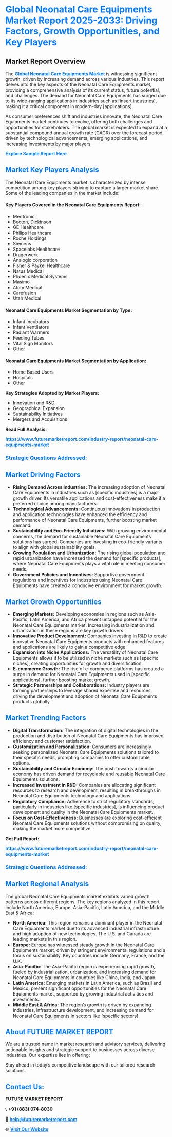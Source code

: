 <h1 style="color: #007BFF;">Global Neonatal Care Equipments Market Report 2025-2033: Driving Factors, Growth Opportunities, and Key Players</h1>

<section id="overview">
<h2>Market Report Overview</h2>
<p>The <a href="https://www.futuremarketreport.com/industry-report/neonatal-care-equipments-market" style="color: #007BFF; text-decoration: none;"><strong>Global Neonatal Care Equipments Market</strong></a> is witnessing significant growth, driven by increasing demand across various industries. This report delves into the key aspects of the Neonatal Care Equipments market, providing a comprehensive analysis of its current status, future potential, and challenges. The demand for Neonatal Care Equipments has surged due to its wide-ranging applications in industries such as [insert industries], making it a critical component in modern-day [applications].</p>
<p>As consumer preferences shift and industries innovate, the Neonatal Care Equipments market continues to evolve, offering both challenges and opportunities for stakeholders. The global market is expected to expand at a substantial compound annual growth rate (CAGR) over the forecast period, driven by technological advancements, emerging applications, and increasing investments by major players.</p>
</section>

<section id="overview">
<p><a href="https://www.futuremarketreport.com/request-sample/reportId=92850" style="color: #007BFF; text-decoration: none;"><strong>Explore Sample Report Here</strong></a></p>
</section>

<section id="key-players">
<h2 style="color: #007BFF;">Market Key Players Analysis</h2>
<p>The Neonatal Care Equipments market is characterized by intense competition among key players striving to capture a larger market share. Some of the leading companies in the market include:</p>
<h4>Key Players Covered in the Neonatal Care Equipments Report:</h4>
<ul><li>Medtronic</li><li>Becton, Dickinson</li><li>GE Healthcare</li><li>Philips Healthcare</li><li>Roche Holdings</li><li>Siemens</li><li>Spacelabs Healthcare</li><li>Dragerwerk</li><li>Analogic corporation</li><li>Fisher &amp; Paykel Healthcare</li><li>Natus Medical</li><li>Phoenix Medical Systems</li><li>Masimo</li><li>Atom Medical</li><li>Carefusion</li><li>Utah Medical</li></ul>
<h4>Neonatal Care Equipments Market Segmentation by Type:</h4>
<ul><li>Infant Incubators</li><li>Infant Ventilators</li><li>Radiant Warmers</li><li>Feeding Tubes</li><li>Vital Sign Monitors</li><li>Other</li></ul>

<h4>Neonatal Care Equipments Market Segmentation by Application:</h4>
<ul><li>Home Based Users</li><li>Hospitals</li><li>Other</li></ul>
<p><strong>Key Strategies Adopted by Market Players:</strong></p>
<ul>
<li>Innovation and R&D</li>
<li>Geographical Expansion</li>
<li>Sustainability Initiatives</li>
<li>Mergers and Acquisitions</li>
</ul>
</section>

<section>
<p><strong>Read Full Analysis: </strong></p><a href="https://www.futuremarketreport.com/industry-report/neonatal-care-equipments-market" style="color: #007BFF; text-decoration: none;"><strong>https://www.futuremarketreport.com/industry-report/neonatal-care-equipments-market</strong></a>
<h3 style="color: #007BFF;">Strategic Questions Addressed:</h3>
</section>

<section id="driving-factors">
<h2 style="color: #007BFF;">Market Driving Factors</h2>
<ul>
<li><strong>Rising Demand Across Industries:</strong> The increasing adoption of Neonatal Care Equipments in industries such as [specific industries] is a major growth driver. Its versatile applications and cost-effectiveness make it a preferred choice among manufacturers.</li>
<li><strong>Technological Advancements:</strong> Continuous innovations in production and application technologies have enhanced the efficiency and performance of Neonatal Care Equipments, further boosting market demand.</li>
<li><strong>Sustainability and Eco-Friendly Initiatives:</strong> With growing environmental concerns, the demand for sustainable Neonatal Care Equipments solutions has surged. Companies are investing in eco-friendly variants to align with global sustainability goals.</li>
<li><strong>Growing Population and Urbanization:</strong> The rising global population and rapid urbanization have increased the demand for [specific products], where Neonatal Care Equipments plays a vital role in meeting consumer needs.</li>
<li><strong>Government Policies and Incentives:</strong> Supportive government regulations and incentives for industries using Neonatal Care Equipments have created a conducive environment for market growth.</li>
</ul>
</section>

<section id="growth-opportunities">
<h2 style="color: #007BFF;">Market Growth Opportunities</h2>
<ul>
<li><strong>Emerging Markets:</strong> Developing economies in regions such as Asia-Pacific, Latin America, and Africa present untapped potential for the Neonatal Care Equipments market. Increasing industrialization and urbanization in these regions are key growth drivers.</li>
<li><strong>Innovative Product Development:</strong> Companies investing in R&D to create innovative Neonatal Care Equipments products with enhanced features and applications are likely to gain a competitive edge.</li>
<li><strong>Expansion into Niche Applications:</strong> The versatility of Neonatal Care Equipments allows it to be utilized in niche markets such as [specific niches], creating opportunities for growth and diversification.</li>
<li><strong>E-commerce Growth:</strong> The rise of e-commerce platforms has created a surge in demand for Neonatal Care Equipments used in [specific applications], further boosting market growth.</li>
<li><strong>Strategic Partnerships and Collaborations:</strong> Industry players are forming partnerships to leverage shared expertise and resources, driving the development and adoption of Neonatal Care Equipments products globally.</li>
</ul>
</section>

<section id="trending-factors">
<h2 style="color: #007BFF;">Market Trending Factors</h2>
<ul>
<li><strong>Digital Transformation:</strong> The integration of digital technologies in the production and distribution of Neonatal Care Equipments has improved efficiency and customer satisfaction.</li>
<li><strong>Customization and Personalization:</strong> Consumers are increasingly seeking personalized Neonatal Care Equipments solutions tailored to their specific needs, prompting companies to offer customizable options.</li>
<li><strong>Sustainability and Circular Economy:</strong> The push towards a circular economy has driven demand for recyclable and reusable Neonatal Care Equipments solutions.</li>
<li><strong>Increased Investment in R&D:</strong> Companies are allocating significant resources to research and development, resulting in breakthroughs in Neonatal Care Equipments technology and applications.</li>
<li><strong>Regulatory Compliance:</strong> Adherence to strict regulatory standards, particularly in industries like [specific industries], is influencing product development and quality in the Neonatal Care Equipments market.</li>
<li><strong>Focus on Cost-Effectiveness:</strong> Businesses are exploring cost-efficient Neonatal Care Equipments solutions without compromising on quality, making the market more competitive.</li>
</ul>
</section>

<section>
<p><strong>Get Full Report: </strong></p><a href="https://www.futuremarketreport.com/industry-report/neonatal-care-equipments-market" style="color: #007BFF; text-decoration: none;"><strong>https://www.futuremarketreport.com/industry-report/neonatal-care-equipments-market</strong></a>
<h3 style="color: #007BFF;">Strategic Questions Addressed:</h3>
</section>


<section id="regional-analysis">
<h2 style="color: #007BFF;">Market Regional Analysis</h2>
<p>The global Neonatal Care Equipments market exhibits varied growth patterns across different regions. The key regions analyzed in this report include North America, Europe, Asia-Pacific, Latin America, and the Middle East & Africa:</p>
<ul>
<li><strong>North America:</strong> This region remains a dominant player in the Neonatal Care Equipments market due to its advanced industrial infrastructure and high adoption of new technologies. The U.S. and Canada are leading markets in this region.</li>
<li><strong>Europe:</strong> Europe has witnessed steady growth in the Neonatal Care Equipments market, driven by stringent environmental regulations and a focus on sustainability. Key countries include Germany, France, and the U.K.</li>
<li><strong>Asia-Pacific:</strong> The Asia-Pacific region is experiencing rapid growth, fueled by industrialization, urbanization, and increasing demand for Neonatal Care Equipments in countries like China, India, and Japan.</li>
<li><strong>Latin America:</strong> Emerging markets in Latin America, such as Brazil and Mexico, present significant opportunities for the Neonatal Care Equipments market, supported by growing industrial activities and investments.</li>
<li><strong>Middle East & Africa:</strong> The region’s growth is driven by expanding industries, infrastructure development, and increasing demand for Neonatal Care Equipments in sectors like [specific sectors].</li>
</ul>
</section>

<footer>
<h2 style="color: #007BFF;">About FUTURE MARKET REPORT</h2>
<p>We are a trusted name in market research and advisory services, delivering actionable insights and strategic support to businesses across diverse industries. Our expertise lies in offering:</p>

<p>Stay ahead in today’s competitive landscape with our tailored research solutions.</p>

<h2 style="color: #007BFF;">Contact Us:</h2>
<p><strong>FUTURE MARKET REPORT</strong></p>
<p>📞 <strong>+91 (883) 074-8030</strong></p>
<p>📧 <strong><a href="mailto:help@futuremarketreport.com" style="color: #007BFF;">help@futuremarketreport.com</a></strong></p>
<p>🌐 <strong><a href="https://www.futuremarketreport.com/" style="color: #007BFF;">Visit Our Website</a></strong></p>
</footer>